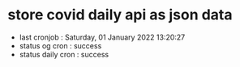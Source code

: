 # store covid daily api as json data

- last cronjob : Saturday, 01 January 2022 13:20:27
- status og cron : success
- status daily cron : success
      
      